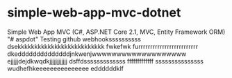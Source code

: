 # simple-web-app-mvc-dotnet
Simple Web App MVC (C#, ASP.NET Core 2.1, MVC, Entity Framework ORM)
"# aspdot" 
Testing github webhookssssssssss
dsekkkkkkkkkkkkkkkkkkkkkkkkkk
fwkefwk
furrrrrrrrrrrrrrrrrrrrrrrrr
dkeddddddddddddddjnkwenjwwwwwwwwwwwwwwwwwww
ejjjjjdejdkwqdkjjjjjjjjjjjj
dsffdsssssssssssss
fffffffffffff
sssssssssssssss
wudhefhkeeeeeeeeeeeeeee
eddddddklf
